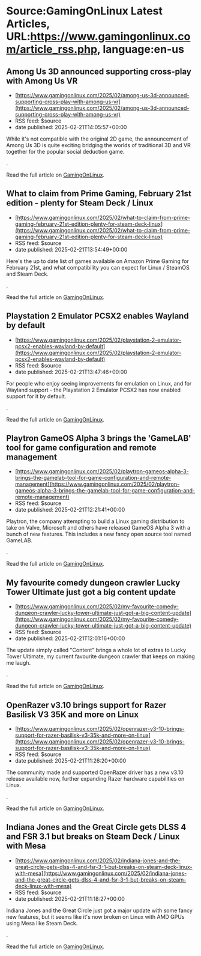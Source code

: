 # Source:GamingOnLinux Latest Articles, URL:https://www.gamingonlinux.com/article_rss.php, language:en-us

## Among Us 3D announced supporting cross-play with Among Us VR
 - [https://www.gamingonlinux.com/2025/02/among-us-3d-announced-supporting-cross-play-with-among-us-vr](https://www.gamingonlinux.com/2025/02/among-us-3d-announced-supporting-cross-play-with-among-us-vr)
 - RSS feed: $source
 - date published: 2025-02-21T14:05:57+00:00

While it's not compatible with the original 2D game, the announcement of Among Us 3D is quite exciting bridging the worlds of traditional 3D and VR together for the popular social deduction game.<p><img src="https://www.gamingonlinux.com/uploads/articles/tagline_images/625085069id26230gol.jpg" alt />.</p><p>Read the full article on <a href="https://www.gamingonlinux.com/2025/02/among-us-3d-announced-supporting-cross-play-with-among-us-vr/">GamingOnLinux</a>.</p>

## What to claim from Prime Gaming, February 21st edition - plenty for Steam Deck / Linux
 - [https://www.gamingonlinux.com/2025/02/what-to-claim-from-prime-gaming-february-21st-edition-plenty-for-steam-deck-linux](https://www.gamingonlinux.com/2025/02/what-to-claim-from-prime-gaming-february-21st-edition-plenty-for-steam-deck-linux)
 - RSS feed: $source
 - date published: 2025-02-21T13:54:49+00:00

Here's the up to date list of games available on Amazon Prime Gaming for February 21st, and what compatibility you can expect for Linux / SteamOS and Steam Deck.<p><img src="https://www.gamingonlinux.com/uploads/articles/tagline_images/1020388981id26229gol.jpg" alt />.</p><p>Read the full article on <a href="https://www.gamingonlinux.com/2025/02/what-to-claim-from-prime-gaming-february-21st-edition-plenty-for-steam-deck-linux/">GamingOnLinux</a>.</p>

## Playstation 2 Emulator PCSX2 enables Wayland by default
 - [https://www.gamingonlinux.com/2025/02/playstation-2-emulator-pcsx2-enables-wayland-by-default](https://www.gamingonlinux.com/2025/02/playstation-2-emulator-pcsx2-enables-wayland-by-default)
 - RSS feed: $source
 - date published: 2025-02-21T13:47:46+00:00

For people who enjoy seeing improvements for emulation on Linux, and for Wayland support - the Playstation 2 Emulator PCSX2 has now enabled support for it by default.<p><img src="https://www.gamingonlinux.com/uploads/articles/tagline_images/875703955id26228gol.jpg" alt />.</p><p>Read the full article on <a href="https://www.gamingonlinux.com/2025/02/playstation-2-emulator-pcsx2-enables-wayland-by-default/">GamingOnLinux</a>.</p>

## Playtron GameOS Alpha 3 brings the 'GameLAB' tool for game configuration and remote management
 - [https://www.gamingonlinux.com/2025/02/playtron-gameos-alpha-3-brings-the-gamelab-tool-for-game-configuration-and-remote-management](https://www.gamingonlinux.com/2025/02/playtron-gameos-alpha-3-brings-the-gamelab-tool-for-game-configuration-and-remote-management)
 - RSS feed: $source
 - date published: 2025-02-21T12:21:41+00:00

Playtron, the company attempting to build a Linux gaming distribution to take on Valve, Microsoft and others have released GameOS Alpha 3 with a bunch of new features. This includes a new fancy open source tool named GameLAB.<p><img src="https://www.gamingonlinux.com/uploads/articles/tagline_images/439469444id26227gol.jpg" alt />.</p><p>Read the full article on <a href="https://www.gamingonlinux.com/2025/02/playtron-gameos-alpha-3-brings-the-gamelab-tool-for-game-configuration-and-remote-management/">GamingOnLinux</a>.</p>

## My favourite comedy dungeon crawler Lucky Tower Ultimate just got a big content update
 - [https://www.gamingonlinux.com/2025/02/my-favourite-comedy-dungeon-crawler-lucky-tower-ultimate-just-got-a-big-content-update](https://www.gamingonlinux.com/2025/02/my-favourite-comedy-dungeon-crawler-lucky-tower-ultimate-just-got-a-big-content-update)
 - RSS feed: $source
 - date published: 2025-02-21T12:01:16+00:00

The update simply called "Content" brings a whole lot of extras to Lucky Tower Ultimate, my current favourite dungeon crawler that keeps on making me laugh.<p><img src="https://www.gamingonlinux.com/uploads/articles/tagline_images/989406345id26226gol.jpg" alt />.</p><p>Read the full article on <a href="https://www.gamingonlinux.com/2025/02/my-favourite-comedy-dungeon-crawler-lucky-tower-ultimate-just-got-a-big-content-update/">GamingOnLinux</a>.</p>

## OpenRazer v3.10 brings support for Razer Basilisk V3 35K and more on Linux
 - [https://www.gamingonlinux.com/2025/02/openrazer-v3-10-brings-support-for-razer-basilisk-v3-35k-and-more-on-linux](https://www.gamingonlinux.com/2025/02/openrazer-v3-10-brings-support-for-razer-basilisk-v3-35k-and-more-on-linux)
 - RSS feed: $source
 - date published: 2025-02-21T11:26:20+00:00

The community made and supported OpenRazer driver has a new v3.10 release available now, further expanding Razer hardware capabilities on Linux.<p><img src="https://www.gamingonlinux.com/uploads/articles/tagline_images/1299334396id26225gol.jpg" alt />.</p><p>Read the full article on <a href="https://www.gamingonlinux.com/2025/02/openrazer-v3-10-brings-support-for-razer-basilisk-v3-35k-and-more-on-linux/">GamingOnLinux</a>.</p>

## Indiana Jones and the Great Circle gets DLSS 4 and FSR 3.1 but breaks on Steam Deck / Linux with Mesa
 - [https://www.gamingonlinux.com/2025/02/indiana-jones-and-the-great-circle-gets-dlss-4-and-fsr-3-1-but-breaks-on-steam-deck-linux-with-mesa](https://www.gamingonlinux.com/2025/02/indiana-jones-and-the-great-circle-gets-dlss-4-and-fsr-3-1-but-breaks-on-steam-deck-linux-with-mesa)
 - RSS feed: $source
 - date published: 2025-02-21T11:18:27+00:00

Indiana Jones and the Great Circle just got a major update with some fancy new features, but it seems like it's now broken on Linux with AMD GPUs using Mesa like Steam Deck.<p><img src="https://www.gamingonlinux.com/uploads/articles/tagline_images/877502429id26224gol.jpg" alt />.</p><p>Read the full article on <a href="https://www.gamingonlinux.com/2025/02/indiana-jones-and-the-great-circle-gets-dlss-4-and-fsr-3-1-but-breaks-on-steam-deck-linux-with-mesa/">GamingOnLinux</a>.</p>

